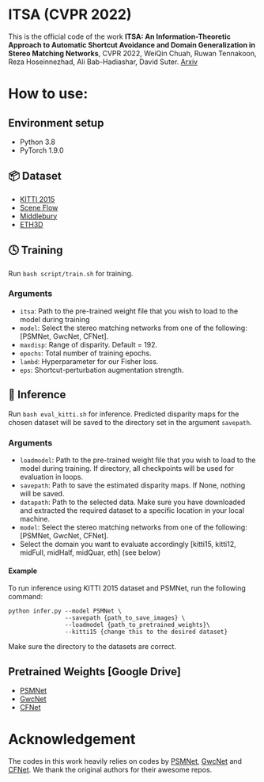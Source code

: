 # ITSA (CVPR 2022)

This is the official code of the work **ITSA: An Information-Theoretic Approach to Automatic Shortcut Avoidance and Domain Generalization in Stereo Matching Networks**, CVPR 2022, WeiQin Chuah, Ruwan Tennakoon, Reza Hoseinnezhad, Ali Bab-Hadiashar, David Suter. [Arxiv](https://arxiv.org/abs/2201.02263)

# How to use:
## Environment setup
* Python 3.8
* PyTorch 1.9.0

## :package: Dataset
* [KITTI 2015](http://www.cvlibs.net/datasets/kitti/eval_scene_flow.php?benchmark=stereo)
* [Scene Flow](https://lmb.informatik.uni-freiburg.de/resources/datasets/SceneFlowDatasets.en.html)
* [Middlebury](https://vision.middlebury.edu/stereo/data/)
* [ETH3D](https://www.eth3d.net/datasets)

## :clock4: Training
Run `bash script/train.sh` for training.
### Arguments 
* `itsa`: Path to the pre-trained weight file that you wish to load to the model during training
* `model`: Select the stereo matching networks from one of the following: [PSMNet, GwcNet, CFNet].
* `maxdisp`: Range of disparity. Default = 192.
* `epochs`: Total number of training epochs.
* `lambd`: Hyperparameter for our Fisher loss.
* `eps`: Shortcut-perturbation augmentation strength. 

## :memo: Inference
Run `bash eval_kitti.sh` for inference. Predicted disparity maps for the chosen dataset will be saved to the directory set in the argument `savepath`.
### Arguments 
* `loadmodel`: Path to the pre-trained weight file that you wish to load to the model during training. If directory, all checkpoints will be used for evaluation in loops. 
* `savepath`: Path to save the estimated disparity maps. If None, nothing will be saved.
* `datapath`: Path to the selected data. Make sure you have downloaded and extracted the required dataset to a specific location in your local machine.
* `model`: Select the stereo matching networks from one of the following: [PSMNet, GwcNet, CFNet].
* Select the domain you want to evaluate accordingly [kitti15, kitti12, midFull, midHalf, midQuar, eth] (see below)

#### Example
To run inference using KITTI 2015 dataset and PSMNet, run the following command:
```
python infer.py --model PSMNet \
                --savepath {path_to_save_images} \
                --loadmodel {path_to_pretrained_weights}\
                --kitti15 {change this to the desired dataset}
```
Make sure the directory to the datasets are correct.

## Pretrained Weights [Google Drive]
* [PSMNet](https://drive.google.com/file/d/1df-DP2wJpwr899dr_aoNDO3O4gTOk_KW/view?usp=sharing)
* [GwcNet](https://drive.google.com/file/d/1uF4cpL6Fkt3ykOD5B1_WKnvuLOcqU2pt/view?usp=sharing)
* [CFNet](https://drive.google.com/file/d/1neUFFEGyDnYgRpGNn14tAFkwP6en9Peb/view?usp=sharing)


# Acknowledgement
The codes in this work heavily relies on codes by [PSMNet](https://github.com/JiaRenChang/PSMNet), [GwcNet](https://github.com/xy-guo/GwcNet) and [CFNet](https://github.com/gallenszl/CFNet). We thank the original authors for their awesome repos.
